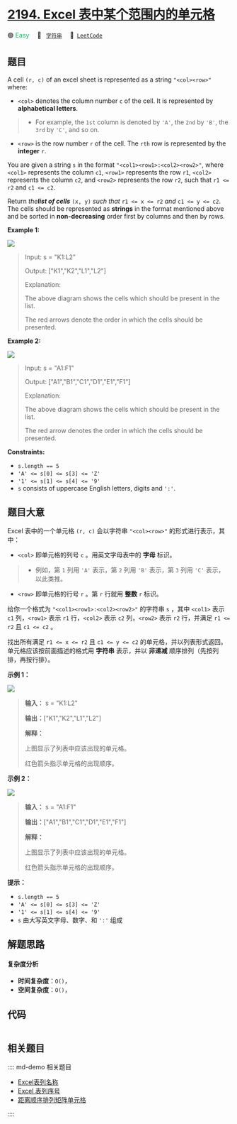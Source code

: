 # [2194. Excel 表中某个范围内的单元格](https://leetcode.com/problems/cells-in-a-range-on-an-excel-sheet)

🟢 <font color=#15bd66>Easy</font>&emsp; 🔖&ensp; [`字符串`](/leetcode/outline/tag/string.md)&emsp; 🔗&ensp;[`LeetCode`](https://leetcode.com/problems/cells-in-a-range-on-an-excel-sheet)


## 题目

A cell `(r, c)` of an excel sheet is represented as a string `"<col><row>"`
where:

  * `<col>` denotes the column number `c` of the cell. It is represented by **alphabetical letters**. 
> 
> * For example, the `1st` column is denoted by `'A'`, the `2nd` by `'B'`, the `3rd` by `'C'`, and so on.
  * `<row>` is the row number `r` of the cell. The `rth` row is represented by the **integer** `r`.

You are given a string `s` in the format `"<col1><row1>:<col2><row2>"`, where
`<col1>` represents the column `c1`, `<row1>` represents the row `r1`,
`<col2>` represents the column `c2`, and `<row2>` represents the row `r2`,
such that `r1 <= r2` and `c1 <= c2`.

Return _the**list of cells**_ `(x, y)` _such that_ `r1 <= x <= r2` _and_ `c1
<= y <= c2`. The cells should be represented as **strings** in the format
mentioned above and be sorted in **non-decreasing** order first by columns and
then by rows.



**Example 1:**

![](https://assets.leetcode.com/uploads/2022/02/08/ex1drawio.png)

> Input: s = "K1:L2"
> 
> Output: ["K1","K2","L1","L2"]
> 
> Explanation:
> 
> The above diagram shows the cells which should be present in the list.
> 
> The red arrows denote the order in which the cells should be presented.

**Example 2:**

![](https://assets.leetcode.com/uploads/2022/02/09/exam2drawio.png)

> Input: s = "A1:F1"
> 
> Output: ["A1","B1","C1","D1","E1","F1"]
> 
> Explanation:
> 
> The above diagram shows the cells which should be present in the list.
> 
> The red arrow denotes the order in which the cells should be presented.

**Constraints:**

  * `s.length == 5`
  * `'A' <= s[0] <= s[3] <= 'Z'`
  * `'1' <= s[1] <= s[4] <= '9'`
  * `s` consists of uppercase English letters, digits and `':'`.


## 题目大意

Excel 表中的一个单元格 `(r, c)` 会以字符串 `"<col><row>"` 的形式进行表示，其中：

  * `<col>` 即单元格的列号 `c` 。用英文字母表中的 **字母** 标识。 
> 
> * 例如，第 `1` 列用 `'A'` 表示，第 `2` 列用 `'B'` 表示，第 `3` 列用 `'C'` 表示，以此类推。
  * `<row>` 即单元格的行号 `r` 。第 `r` 行就用 **整数** `r` 标识。

给你一个格式为 `"<col1><row1>:<col2><row2>"` 的字符串 `s` ，其中 `<col1>` 表示 `c1` 列，`<row1>`
表示 `r1` 行，`<col2>` 表示 `c2` 列，`<row2>` 表示 `r2` 行，并满足 `r1 <= r2` 且 `c1 <= c2` 。

找出所有满足 `r1 <= x <= r2` 且 `c1 <= y <= c2` 的单元格，并以列表形式返回。单元格应该按前面描述的格式用 **字符串**
表示，并以 **非递减** 顺序排列（先按列排，再按行排）。



**示例 1：**

![](https://assets.leetcode.com/uploads/2022/02/08/ex1drawio.png)

> 
> 
> 
> 
> 
> **输入：** s = "K1:L2"
> 
> **输出：**["K1","K2","L1","L2"]
> 
> **解释：**
> 
> 上图显示了列表中应该出现的单元格。
> 
> 红色箭头指示单元格的出现顺序。
> 
> 

**示例 2：**

![](https://assets.leetcode.com/uploads/2022/02/09/exam2drawio.png)

> 
> 
> 
> 
> 
> **输入：** s = "A1:F1"
> 
> **输出：**["A1","B1","C1","D1","E1","F1"]
> 
> **解释：**
> 
> 上图显示了列表中应该出现的单元格。 
> 
> 红色箭头指示单元格的出现顺序。
> 
> 



**提示：**

  * `s.length == 5`
  * `'A' <= s[0] <= s[3] <= 'Z'`
  * `'1' <= s[1] <= s[4] <= '9'`
  * `s` 由大写英文字母、数字、和 `':'` 组成


## 解题思路

#### 复杂度分析

- **时间复杂度**：`O()`，
- **空间复杂度**：`O()`，

## 代码

```javascript

```

## 相关题目

:::: md-demo 相关题目
- [Excel表列名称](https://leetcode.com/problems/excel-sheet-column-title)
- [Excel 表列序号](https://leetcode.com/problems/excel-sheet-column-number)
- [距离顺序排列矩阵单元格](https://leetcode.com/problems/matrix-cells-in-distance-order)

::::
